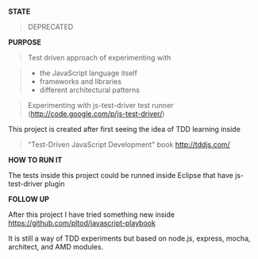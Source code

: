 **STATE**

> DEPRECATED


**PURPOSE**

> Test driven approach of experimenting with

> * the JavaScript language itself
> * frameworks and libraries
> * different architectural patterns


> Experimenting with js-test-driver test runner (http://code.google.com/p/js-test-driver/)


This project is created after first seeing the idea of TDD learning inside

> "Test-Driven JavaScript Development" book http://tddjs.com/



**HOW TO RUN IT**

The tests inside this project could be runned inside Eclipse that have js-test-driver plugin


**FOLLOW UP**


After this project I have tried something new inside https://github.com/pltod/javascript-playbook


It is still a way of TDD experiments but based on node.js, express, mocha, architect, and AMD modules.
